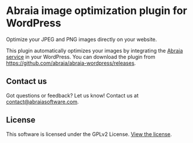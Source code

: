 # Abraia image optimization plugin for WordPress

Optimize your JPEG and PNG images directly on your website.

This plugin automatically optimizes your images by integrating the [Abraia
service](https://abraia.me) in your WordPress. You can download the plugin
from https://github.com/abraia/abraia-wordpress/releases.

## Contact us

Got questions or feedback? Let us know! Contact us at [contact@abraiasoftware.com](
mailto:contact@abraiasoftware.com).

## License

This software is licensed under the GPLv2 License. [View the license](LICENSE).
